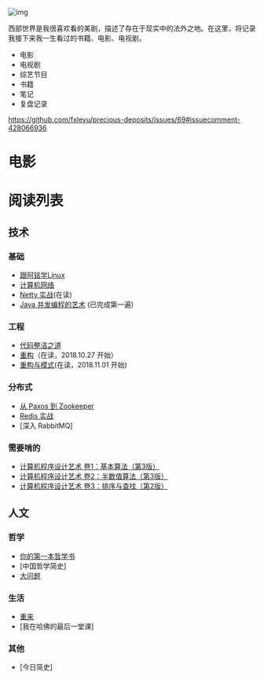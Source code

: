 ![img](https://upload.wikimedia.org/wikipedia/en/e/eb/Westworld_%28TV_series%29_title_card.jpg)

西部世界是我很喜欢看的美剧，描述了存在于现实中的法外之地。在这里，将记录我接下来我一生看过的书籍、电影、电视剧。

- 电影
- 电视剧
- 综艺节目
- 书籍
- 笔记
- 复盘记录

https://github.com/fxleyu/precious-deposits/issues/69#issuecomment-428066936

# 电影


# 阅读列表
## 技术
### 基础
- [跟阿铭学Linux](https://book.douban.com/subject/26005630/)
- [计算机网络](https://github.com/fxleyu/west-world/issues/91)
- [Netty 实战](https://github.com/fxleyu/west-world/issues/88)(在读)
- [Java 并发编程的艺术](https://github.com/fxleyu/west-world/issues/86) (已完成第一遍)

### 工程
- [代码整洁之道](https://github.com/fxleyu/west-world/issues/87)
- [重构](https://github.com/fxleyu/west-world/issues/90)（在读，2018.10.27 开始）
- [重构与模式](https://github.com/fxleyu/west-world/issues/93)(在读，2018.11.01 开始)

### 分布式
- [从 Paxos 到 Zookeeper](https://github.com/fxleyu/west-world/issues/92)
- [Redis 实战](https://github.com/fxleyu/west-world/issues/13)
- [深入 RabbitMQ]

### 需要啃的 
- [计算机程序设计艺术 卷1：基本算法（第3版）](https://book.douban.com/subject/26681685/)
- [计算机程序设计艺术 卷2：半数值算法（第3版）](https://book.douban.com/subject/26850558/)
- [计算机程序设计艺术 卷3：排序与查找（第2版）](https://book.douban.com/subject/26953756/)

## 人文
### 哲学
- [你的第一本哲学书](https://github.com/fxleyu/west-world/issues/96)
- [中国哲学简史]
- [大问题](https://github.com/fxleyu/west-world/issues/94)

### 生活
- [重来](https://github.com/fxleyu/west-world/issues/71)
- [我在哈佛的最后一堂课]

### 其他
- [今日简史]
